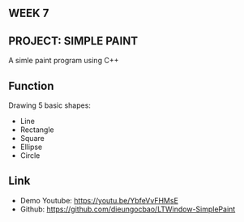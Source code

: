 ## WEEK 7
## PROJECT: SIMPLE PAINT
A simle paint program using C++
## Function
Drawing 5 basic shapes:
* Line
* Rectangle
* Square
* Ellipse
* Circle
## Link
* Demo Youtube: https://youtu.be/YbfeVvFHMsE
* Github: https://github.com/dieungocbao/LTWindow-SimplePaint
